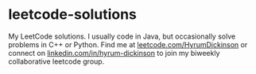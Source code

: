 # leetcode-solutions
My LeetCode solutions. I usually code in Java, but occasionally solve problems in C++ or Python. Find me at [leetcode.com/HyrumDickinson](https://leetcode.com/HyrumDickinson) or connect on [linkedin.com/in/hyrum-dickinson](https://www.linkedin.com/in/hyrum-dickinson) to join my biweekly collaborative leetcode group.
